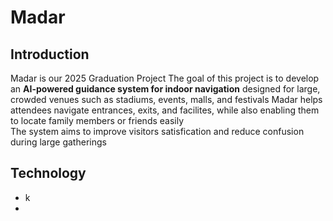 # Madar
## Introduction 
Madar is our 2025 Graduation Project
The goal of this project is to develop an **AI-powered guidance system for indoor navigation** designed for large, crowded venues such as stadiums, events, malls, and festivals
Madar helps attendees navigate entrances, exits, and facilites, while also enabling them to locate family members or friends easily  
The system aims to improve visitors satisfication and reduce confusion during large gatherings

## Technology 
- k
- 
